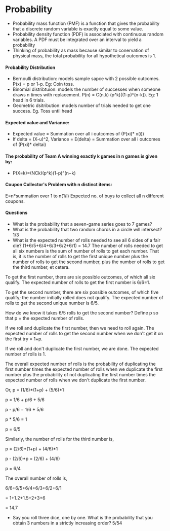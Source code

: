 # Probability
* Probability mass function (PMF) is a function that gives the probability that a discrete random variable is exactly equal to some value.
* Probability density function (PDF) is associated with continuous random variables. A PDF must be integrated over an interval to yield a probability
* Thinking of probability as mass because similar to conervation of physical mass, the total probability for all hypothetical outcomes is 1.

#### Probability Distribution
* Bernoulli distribution: models sample sapce with 2 possible outcomes. P(x) = p or 1-p. Eg: Coin toss. 
* Binomial distribtuion: models the number of successes when someone draws n times with replacement. P(n) = C(n,k) (p^k)((1-p)^(n-k)). Eg: 1 head in 6 trials.
* Geometric dsitribution: models  number of trials needed to get one success. Eg. Toss until head
  

#### Expected value and Variance:
* Expected value = Summation over all i outcomes of (P(xi)* x(i))
* If delta = (X-u)^2, Variance = E(delta) = Summation over all i outcomes of (P(xi)* deltai)

#### The probability of Team A winning exactly k games in n games is given by:
* P(X=k)=(NCk)(p^k)(1-p)^(n−k)

#### Coupon Collector's Problem with n distinct items:
E=n*summation over 1 to n(1/i) 
Expected no. of buys to collect all n different coupons.

#### Questions
* What is the probability that a seven-game series goes to 7 games?
* What is the probability that two random chords in a circle will intersect? 1/3
* What is the expected number of rolls needed to see all 6 sides of a fair die? (1+6/5+6/4+6/3+6/2+6/1) = 14.7
  The number of rolls needed to get all six numbers is the sum of number of rolls to get each number. That is, it is the number of rolls to get the first unique number plus the number of rolls to get the second number, plus the number of rolls to get the third number, et cetera.

To get the first number, there are six possible outcomes, of which all six qualify. The expected number of rolls to get the first number is 6/6=1.

To get the second number, there are six possible outcomes, of which five qualify; the number initially rolled does not qualify. The expected number of rolls to get the second unique number is 6/5.

How do we know it takes 6/5 rolls to get the second number? Define p so that p = the expected number of rolls.

If we roll and duplicate the first number, then we need to roll again. The expected number of rolls to get the second number when we don't get it on the first try = 1+p.

If we roll and don't duplicate the first number, we are done. The expected number of rolls is 1.

The overall expected number of rolls is the probability of duplicating the first number times the expected number of rolls when we duplicate the first number plus the probability of not duplicating the first number times the expected number of rolls when we don't duplicate the first number.

Or, p = (1/6)*(1+p) + (5/6)*1

p = 1/6 + p/6 + 5/6

p - p/6 = 1/6 + 5/6

p * 5/6 = 1

p = 6/5

Similarly, the number of rolls for the third number is,

p = (2/6)*(1+p) + (4/6)*1

p - (2/6)*p = (2/6) + (4/6)

p = 6/4

The overall number of rolls is,

6/6+6/5+6/4+6/3+6/2+6/1

= 1+1.2+1.5+2+3+6

= 14.7
* Say you roll three dice, one by one. What is the probability that you obtain 3 numbers in a strictly increasing order? 5/54

